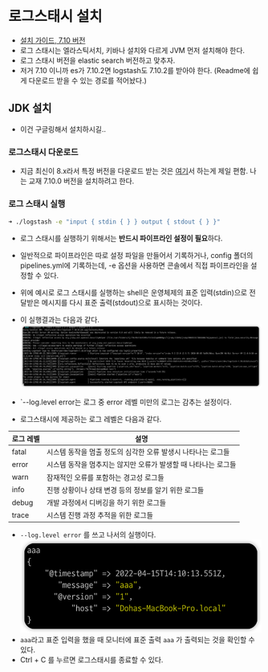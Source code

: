 # 로그스태시 설치

- [설치 가이드, 7.10 버전](https://www.elastic.co/guide/en/logstash/7.10/installing-logstash.html)
- 로그 스태시는 엘라스틱서치, 키바나 설치와 다르게 JVM 먼저 설치해야 한다.
- 로그 스태시 버전을 elastic search 버전하고 맞추자.
- 저거 7.10 이니까 es가 7.10.2면 logstash도 7.10.2를 받아야 한다. (Readme에 쉽게 다운로드 받을 수 있는 경로를 적어놨다.)


## JDK 설치
- 이건 구글링해서 설치하시길..

### 로그스태시 다운로드

- 지금 최신이 8.x라서 특정 버전을 다운로드 받는 것은 [여기](https://www.elastic.co/kr/downloads/past-releases/logstash-7-10-0)서 하는게 제일 편함. 나는 교재 7.10.0 버전을 설치하려고 한다.

### 로그 스태시 실행
```sh
➜ ./logstash -e "input { stdin { } } output { stdout { } }"
```

- 로그 스태시를 실행하기 위해서는 **반드시 파이프라인 설정이 필요**하다.
- 일반적으로 파이프라인은 따로 설정 파일을 만들어서 기록하거나, config 폴더의 pipelines.yml에 기록하는데, -e 옵션을 사용하면 콘솔에서 직접 파이프라인을 설정할 수 있다.
- 위에 예시로 로그 스태시를 실행하는 shell은 운영체제의 표준 입력(stdin)으로 전달받은 메시지를 다시 표준 출력(stdout)으로 표시하는 것이다.
- 이 실행결과는 다음과 같다.
![](/images/2022-04-13-02-16-53.png)


- `--log.level error는 로그 중 error 레벨 미만의 로그는 감추는 설정이다.
- 로그스태시에 제공하는 로그 레벨은 다음과 같다.

| 로그 레벨 | 설명                                                           |
| --------- | -------------------------------------------------------------- |
| fatal     | 시스템 동작을 멈출 정도의 심각한 오류 발생시 나타나는 로그들   |
| error     | 시스템 동작을 멈추지는 않지만 오류가 발생할 때 나타나는 로그들 |
| warn      | 잠재적인 오류를 포함하는 경고성 로그들                         |
| info      | 진행 상황이나 상태 변경 등의 정보를 알기 위한 로그들           |
| debug     | 개발 과정에서 디버깅을 하기 위한 로그들                        |
| trace     | 시스템 진행 과정 추적을 위한 로그들                            |


- `--log.level error` 를 쓰고 나서의 실행이다.
![](/images/2022-04-15-23-10-42.png)
- `aaa`라고 표준 입력을 했을 때 모니터에 표준 출력 `aaa` 가 출력되는 것을 확인할 수 있다.
- Ctrl + C 를 누르면 로그스태시를 종료할 수 있다.
